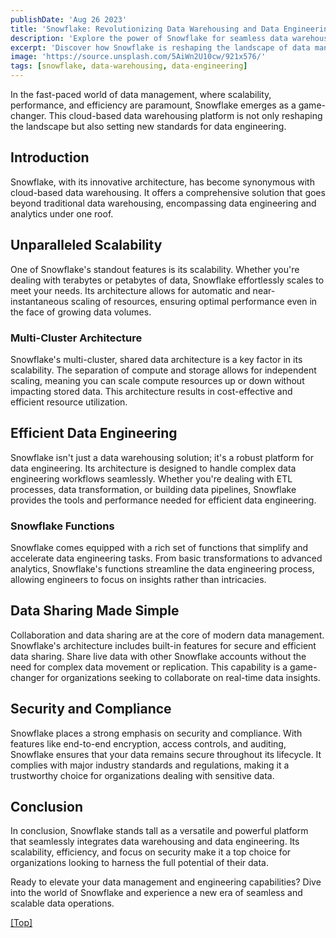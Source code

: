 ```yaml
---
publishDate: 'Aug 26 2023'
title: 'Snowflake: Revolutionizing Data Warehousing and Data Engineering'
description: 'Explore the power of Snowflake for seamless data warehousing and robust data engineering.'
excerpt: 'Discover how Snowflake is reshaping the landscape of data management, providing unparalleled scalability and efficiency.'
image: 'https://source.unsplash.com/5AiWn2U10cw/921x576/'
tags: [snowflake, data-warehousing, data-engineering]
---
```


In the fast-paced world of data management, where scalability, performance, and efficiency are paramount, Snowflake emerges as a game-changer. This cloud-based data warehousing platform is not only reshaping the landscape but also setting new standards for data engineering.

## <a name="Introduction"></a>Introduction

Snowflake, with its innovative architecture, has become synonymous with cloud-based data warehousing. It offers a comprehensive solution that goes beyond traditional data warehousing, encompassing data engineering and analytics under one roof.

## <a name="Scalability"></a>Unparalleled Scalability

One of Snowflake's standout features is its scalability. Whether you're dealing with terabytes or petabytes of data, Snowflake effortlessly scales to meet your needs. Its architecture allows for automatic and near-instantaneous scaling of resources, ensuring optimal performance even in the face of growing data volumes.

### <a name="MultiClusterArchitecture"></a>Multi-Cluster Architecture

Snowflake's multi-cluster, shared data architecture is a key factor in its scalability. The separation of compute and storage allows for independent scaling, meaning you can scale compute resources up or down without impacting stored data. This architecture results in cost-effective and efficient resource utilization.

## <a name="EfficientDataEngineering"></a>Efficient Data Engineering

Snowflake isn't just a data warehousing solution; it's a robust platform for data engineering. Its architecture is designed to handle complex data engineering workflows seamlessly. Whether you're dealing with ETL processes, data transformation, or building data pipelines, Snowflake provides the tools and performance needed for efficient data engineering.

### <a name="SnowflakeFunctions"></a>Snowflake Functions

Snowflake comes equipped with a rich set of functions that simplify and accelerate data engineering tasks. From basic transformations to advanced analytics, Snowflake's functions streamline the data engineering process, allowing engineers to focus on insights rather than intricacies.

## <a name="DataSharing"></a>Data Sharing Made Simple

Collaboration and data sharing are at the core of modern data management. Snowflake's architecture includes built-in features for secure and efficient data sharing. Share live data with other Snowflake accounts without the need for complex data movement or replication. This capability is a game-changer for organizations seeking to collaborate on real-time data insights.

## <a name="SecurityAndCompliance"></a>Security and Compliance

Snowflake places a strong emphasis on security and compliance. With features like end-to-end encryption, access controls, and auditing, Snowflake ensures that your data remains secure throughout its lifecycle. It complies with major industry standards and regulations, making it a trustworthy choice for organizations dealing with sensitive data.

## <a name="Conclusion"></a>Conclusion

In conclusion, Snowflake stands tall as a versatile and powerful platform that seamlessly integrates data warehousing and data engineering. Its scalability, efficiency, and focus on security make it a top choice for organizations looking to harness the full potential of their data.

Ready to elevate your data management and engineering capabilities? Dive into the world of Snowflake and experience a new era of seamless and scalable data operations.

[[Top]](#top)
